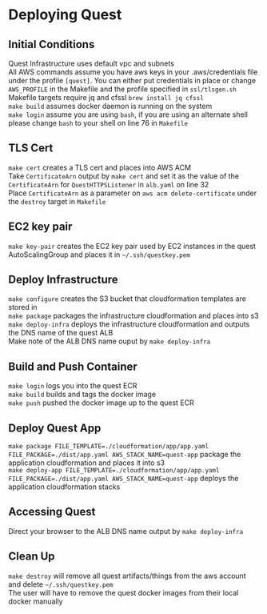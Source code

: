 # Deploying Quest

## Initial Conditions

Quest Infrastructure uses default vpc and subnets  
All AWS commands assume you have aws keys in your .aws/credentials file under the profile `[quest]`. You can either put credentials in place or change `AWS_PROFILE` in the Makefile and the profile specified in `ssl/tlsgen.sh`  
Makefile targets require jq and cfssl `brew install jq cfssl`  
`make build` assumes docker daemon is running on the system  
`make login` assume you are using `bash`, if you are using an alternate shell please change `bash` to your shell on line 76 in `Makefile`

## TLS Cert

`make cert` creates a TLS cert and places into AWS ACM  
Take `CertificateArn` output by `make cert` and set it as the value of the `CertificateArn` for `QuestHTTPSListener` in `alb.yaml` on line 32  
Place `CertificateArn` as a parameter on `aws acm delete-certificate` under the `destroy` target in `Makefile`

## EC2 key pair

`make key-pair` creates the EC2 key pair used by EC2 instances in the quest AutoScalingGroup and places it in `~/.ssh/questkey.pem`

## Deploy Infrastructure

`make configure` creates the S3 bucket that cloudformation templates are stored in  
`make package` packages the infrastructure cloudformation and places into s3  
`make deploy-infra` deploys the infrastructure cloudformation and outputs the DNS name of the quest ALB  
Make note of the ALB DNS name ouput by `make deploy-infra`

## Build and Push Container

`make login` logs you into the quest ECR  
`make build` builds and tags the docker image  
`make push` pushed the docker image up to the quest ECR  

## Deploy Quest App

`make package FILE_TEMPLATE=./cloudformation/app/app.yaml FILE_PACKAGE=./dist/app.yaml AWS_STACK_NAME=quest-app` package the application cloudformation and places it into s3  
`make deploy-app FILE_TEMPLATE=./cloudformation/app/app.yaml FILE_PACKAGE=./dist/app.yaml AWS_STACK_NAME=quest-app` deploys the application cloudformation stacks

## Accessing Quest

Direct your browser to the ALB DNS name output by `make deploy-infra`

## Clean Up

`make destroy` will remove all quest artifacts/things from the aws account and delete `~/.ssh/questkey.pem`  
The user will have to remove the quest docker images from their local docker manually